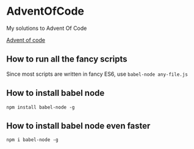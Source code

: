 # AdventOfCode
My solutions to Advent Of Code

[Advent of code](http://adventofcode.com/)

## How to run all the fancy scripts

Since most scripts are written in fancy ES6, use `babel-node any-file.js`

## How to install babel node

`npm install babel-node -g`

## How to install babel node even faster

`npm i babel-node -g`
